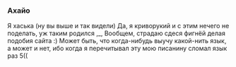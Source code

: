 ### Ахайо
Я хаська (ну вы выше и так видели)
Да, я криворукий и с этим нечего не поделать, уж таким родился ,_, 
Вообщем, страдаю сдеся фигнёй делая подобия сайта :) 
Может быть, что когда-нибудь выучу какой-нить язык,
а может и нет, ибо когда я перечитывал эту мою писанину сломал язык раз 5((

